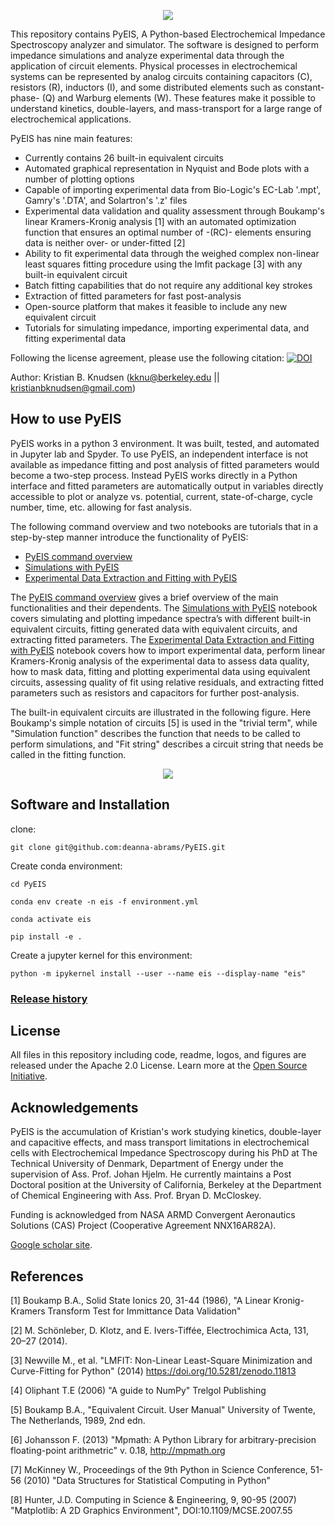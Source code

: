 <p align="center">
  <img src="https://github.com/kbknudsen/PyEIS/blob/master/pyEIS_images/PyEIS_logo.png">
</p>

This repository contains PyEIS, A Python-based Electrochemical Impedance Spectroscopy analyzer and simulator. The software is designed to perform impedance simulations and analyze experimental data through the application of circuit elements. Physical processes in electrochemical systems can be represented by analog circuits containing capacitors (C), resistors (R), inductors (I), and some distributed elements such as constant-phase- (Q) and Warburg elements (W). These features make it possible to understand kinetics, double-layers, and mass-transport for a large range of electrochemical applications. 

PyEIS has nine main features:
- Currently contains 26 built-in equivalent circuits 
- Automated graphical representation in Nyquist and Bode plots with a number of plotting options
- Capable of importing experimental data from Bio-Logic's EC-Lab '.mpt', Gamry's '.DTA', and Solartron's '.z' files
- Experimental data validation and quality assessment through Boukamp's linear Kramers-Kronig analysis [1] with an automated optimization function that ensures an optimal number of -(RC)- elements ensuring data is neither over- or under-fitted [2]
- Ability to fit experimental data through the weighed complex non-linear least squares fitting procedure using the lmfit package [3] with any built-in equivalent circuit
- Batch fitting capabilities that do not require any additional key strokes
- Extraction of fitted parameters for fast post-analysis
- Open-source platform that makes it feasible to include any new equivalent circuit
- Tutorials for simulating impedance, importing experimental data, and fitting experimental data


Following the license agreement, please use the following citation: [![DOI](https://zenodo.org/badge/159585045.svg)](https://zenodo.org/badge/latestdoi/159585045)


Author: Kristian B. Knudsen (kknu@berkeley.edu || kristianbknudsen@gmail.com)

## How to use PyEIS
PyEIS works in a python 3 environment. It was built, tested, and automated in Jupyter lab and Spyder. To use PyEIS, an independent interface is not available as impedance fitting and post analysis of fitted parameters would become a two-step process. Instead PyEIS works directly in a Python interface and fitted parameters are automatically output in variables directly accessible to plot or analyze vs. potential, current, state-of-charge, cycle number, time, etc. allowing for fast analysis.


The following command overview and two notebooks are tutorials that in a step-by-step manner introduce the functionality of PyEIS:

- [PyEIS command overview](https://github.com/kbknudsen/PyEIS/blob/master/Tutorials/PyEIS_command_overview.pdf)
- [Simulations with PyEIS](https://github.com/kbknudsen/PyEIS/blob/master/Tutorials/PyEIS_simulation_tutorial.ipynb)
- [Experimental Data Extraction and Fitting with PyEIS](https://github.com/kbknudsen/PyEIS/blob/master/Tutorials/PyEIS_experimental-data_tutorial.ipynb)

The [PyEIS command overview](https://github.com/kbknudsen/PyEIS/blob/master/Tutorials/PyEIS_command_overview.pdf) gives a brief overview of the main functionalities and their dependents. The [Simulations with PyEIS](https://github.com/kbknudsen/PyEIS/blob/master/Tutorials/PyEIS_simulation_tutorial.ipynb) notebook covers simulating and plotting impedance spectra’s with different built-in equivalent circuits, fitting generated data with equivalent circuits, and extracting fitted parameters. The [Experimental Data Extraction and Fitting with PyEIS](https://github.com/kbknudsen/PyEIS/blob/master/Tutorials/PyEIS_experimental-data_tutorial.ipynb) notebook covers how to import experimental data, perform linear Kramers-Kronig analysis of the experimental data to assess data quality, how to mask data, fitting and plotting experimental data using equivalent circuits, assessing quality of fit using relative residuals, and extracting fitted parameters such as resistors and capacitors for further post-analysis.

The built-in equivalent circuits are illustrated in the following figure. Here Boukamp's simple notation of circuits [5] is used in the "trivial term", while "Simulation function" describes the function that needs to be called to perform simulations, and "Fit string" describes a circuit string that needs be called in the fitting function.

<p align="center">
  <img src="https://github.com/kbknudsen/PyEIS/blob/master/pyEIS_images/Equivalent_Circuits_avaliable.png">
</p>

## Software and Installation
clone:

`git clone git@github.com:deanna-abrams/PyEIS.git`

Create conda environment:

`cd PyEIS`

`conda env create -n eis -f environment.yml`

`conda activate eis`

`pip install -e .`

Create a jupyter kernel for this environment:

`python -m ipykernel install --user --name eis --display-name "eis"`


### [Release history](https://github.com/kbknudsen/PyEIS/blob/master/Changes.txt)

## License
All files in this repository including code, readme, logos, and figures are released under the Apache 2.0 License. Learn more at the [Open Source Initiative](https://opensource.org/licenses/Apache-2.0).

## Acknowledgements
PyEIS is the accumulation of Kristian's work studying kinetics, double-layer and capacitive effects, and mass transport limitations in electrochemical cells with Electrochemical Impedance Spectroscopy during his PhD at The Technical University of Denmark, Department of Energy under the supervision of Ass. Prof. Johan Hjelm. He currently maintains a Post Doctoral position at the University of California, Berkeley at the Department of Chemical Engineering with Ass. Prof. Bryan D. McCloskey.

Funding is acknowledged from NASA ARMD Convergent Aeronautics Solutions (CAS) Project (Cooperative Agreement NNX16AR82A).

[Google scholar site](https://scholar.google.dk/citations?user=gTBdd5wAAAAJ&hl=da).

## References
[1] Boukamp B.A., Solid State Ionics 20, 31-44 (1986), "A Linear Kronig-Kramers Transform Test for Immittance Data Validation"

[2] M. Schönleber, D. Klotz, and E. Ivers-Tiffée, Electrochimica Acta, 131, 20–27 (2014).

[3] Newville M., et al. "LMFIT: Non-Linear Least-Square Minimization and Curve-Fitting for Python" (2014) https://doi.org/10.5281/zenodo.11813

[4] Oliphant T.E (2006) "A guide to NumPy" Trelgol Publishing

[5] Boukamp B.A., "Equivalent Circuit. User Manual" University of Twente, The Netherlands, 1989, 2nd edn.

[6] Johansson F. (2013) "Mpmath: A Python Library for arbitrary-precision floating-point arithmetric" v. 0.18, http://mpmath.org

[7] McKinney W., Proceedings of the 9th Python in Science Conference, 51-56 (2010) "Data Structures for Statistical Computing in Python"

[8] Hunter, J.D. Computing in Science & Engineering, 9, 90-95 (2007) "Matplotlib: A 2D Graphics Environment", DOI:10.1109/MCSE.2007.55